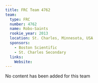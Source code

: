 ```yaml
---
title: FRC Team 4762
team:
  type: FRC
  number: 4762
  name: Robo-Saints
  rookie_year: 2013
  location: St. Charles, Minnesota, USA
  sponsors:
    - Boston Scientific
    - St. Charles Secondary
  links:
    Website: 
---
```

No content has been added for this team